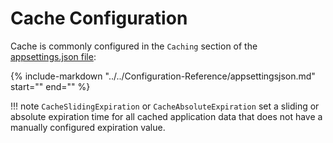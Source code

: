 # Cache Configuration

Cache is commonly configured in the `Caching` section of the [appsettings.json file](../../Configuration-Reference/appsettingsjson.md#caching):

{%
   include-markdown "../../Configuration-Reference/appsettingsjson.md"
   start="<!--caching-start-->"
   end="<!--caching-end-->"
%}

!!! note 
    `CacheSlidingExpiration` or `CacheAbsoluteExpiration` set a sliding or absolute expiration time for all cached application data that does not have a manually configured expiration value.
